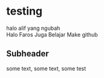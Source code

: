 # testing

halo alif yang ngubah <br>
Halo Faros Juga Belajar Make github

## Subheader 

some text, some text, some test
